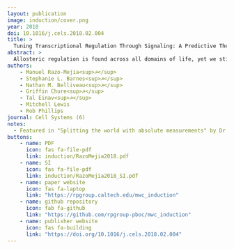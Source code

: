 ```yaml
---
layout: publication
image: induction/cover.png
year: 2018
doi: 10.1016/j.cels.2018.02.004
title: >
  Tuning Transcriptional Regulation Through Signaling: A Predictive Theory of Allosteric Induction
abstract: >
  Allosteric regulation is found across all domains of life, yet we still lack simple, predictive theories that directly link the experimentally tunable parameters of a system to its input-output response. To that end, we present a general theory of allosteric transcriptional regulation using the Monod-Wyman- Changeux model. We rigorously test this model using the ubiquitous simple repression motif in bacteria by first predicting the behavior of strains that span a large range of repressor copy numbers and DNA binding strengths and then constructing and measuring their response. Our model not only accurately captures the induction profiles of these strains, but also enables us to derive analytic expressions for key properties such as the dynamic range and [EC<sub>50</sub>]. Finally, we derive an expression for the free energy of allosteric repressors that enables us to collapse our experimental data onto a single master curve that captures the diverse phenomenology of the induction profiles.
authors: 
    - Manuel Razo-Mejia<sup>☭</sup>
    - Stephanie L. Barnes<sup>☭</sup>
    - Nathan M. Belliveau<sup>☭</sup>
    - Griffin Chure<sup>☭</sup>
    - Tal Einav<sup>☭</sup>
    - Mitchell Lewis
    - Rob Phillips
journal: Cell Systems (6)
notes:
  - Featured in "Splitting the world with absolute measurements" by Dr. Quincey Justman
buttons:
    - name: PDF
      icon: fas fa-file-pdf
      link: induction/RazoMejia2018.pdf
    - name: SI
      icon: fas fa-file-pdf
      link: induction/RazoMejia2018_SI.pdf
    - name: paper website
      icon: fas fa-laptop
      link: "https://rpgroup.caltech.edu/mwc_induction"
    - name: github repository 
      icon: fab fa-github
      link: "https://github.com/rpgroup-pboc/mwc_induction"
    - name: publisher website
      icon: fas fa-building
      link: "https://doi.org/10.1016/j.cels.2018.02.004"
---
```

